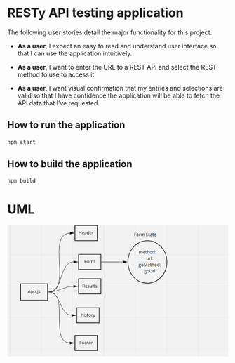 # RESTy API testing application

The following user stories detail the major functionality for this project.

* **As a user,** I expect an easy to read and understand user interface so that I can use the application intuitively.

* **As a user**, I want to enter the URL to a REST API and select the REST method to use to access it

* **As a user,** I want visual confirmation that my entries and selections are valid so that I have confidence the application will be able to fetch the API data that I’ve requested

## How to run the application
```bash
npm start
```
## How to build the application
```bash
npm build
```
# UML
<img src="./assets/lab28.png" />
